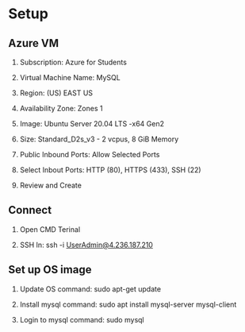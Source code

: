 # Setup 

## Azure VM

1. Subscription: Azure for Students

2. Virtual Machine Name: MySQL

3. Region: (US) EAST US

4. Availability Zone: Zones 1

5. Image: Ubuntu Server 20.04 LTS -x64 Gen2

6. Size: Standard_D2s_v3 - 2 vcpus, 8 GiB Memory

7. Public Inbound Ports: Allow Selected Ports

8. Select Inbout Ports: HTTP (80), HTTPS (433), SSH (22)

9. Review and Create 

## Connect 

1. Open CMD Terinal 

2. SSH In: ssh -i <private key path> UserAdmin@4.236.187.210

## Set up OS image

1. Update OS command: sudo apt-get update

2. Install mysql command: sudo apt install mysql-server mysql-client

3. Login to mysql command: sudo mysql
